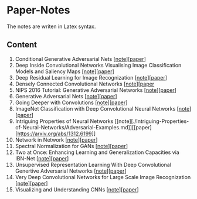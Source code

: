 # Paper-Notes
The notes are writen in Latex syntax.

## Content

1. Conditional Generative Adversarial Nets [[note](./Conditional-Generative-Adversarial-Nets/cGANs.md)][[paper](https://arxiv.org/abs/1411.1784)]
2. Deep Inside Convolutional Networks Visualising Image Classification Models and Saliency Maps [[note](./Deep-Inside-Convolutional-Networks-Visualising-Image-Classification-Models-and-Saliency-Maps/CNN-Vis-Saliency-Maps.md)][[paper](https://arxiv.org/abs/1312.6034)]
3. Deep Residual Learning for Image Recognization [[note](./Deep-Residual-Learning-for-Image-Recognition/ResNet.md)][[paper](https://arxiv.org/abs/1512.03385)]
4. Densely Connected Convolutional Networks [[note](./Densely-Connected-Convolutional-Networks/DenseNet.md)][[paper](https://arxiv.org/abs/1608.06993)
5. NIPS 2016 Tutorial: Generative Adversarial Networks  [[note](./GAN-Tutorial/GAN.md)][[paper](https://arxiv.org/abs/1701.00160)]
6. Generative Adversarial Nets [[note](./Generative-Adversarial-Nets/GAN.md)][[paper](https://arxiv.org/abs/1406.2661)]
7. Going Deeper with Convolutions [[note](./Going-Deeper-with-Convolutions/GoogleNet.md)][[paper](https://arxiv.org/abs/1409.4842)]
8. ImageNet Classification with Deep Convolutional Neural Networks [[note](./ImageNet-Classification-with-Deep-Convolutional-Neural-Networks/AlexNet.md)][[paper](https://www.nvidia.cn/content/tesla/pdf/machine-learning/imagenet-classification-with-deep-convolutional-nn.pdf)]
9. Intriguing Properties of Neural Networks [[note][./Intriguing-Properties-of-Neural-Networks/Adversarial-Examples.md]][[paper][https://arxiv.org/abs/1312.6199]]
10. Network in Network [[note](./Network-in-Network/NIN.md)][[paper](https://arxiv.org/abs/1312.4400)]
11. Spectral Normalization for GANs [[note](./Spectral-Normalization-for-GANS/Spectral-Norm.md)][[paper](https://arxiv.org/pdf/1802.05957.pdf)]
12. Two at Once: Enhancing Learning and Generalization Capacities via IBN-Net [[note](./Two-at-Once-Enhancing-Learning-and-Generalization-Capacities-via-IBN-Net/IBN-Net.md)][[paper](https://arxiv.org/abs/1807.09441)]
13. Unsupervised Representation Learning With Deep Convolutional Genertive Adversarial Networks [[note](DCGAN.md)][[paper](https://arxiv.org/abs/1511.06434)]
14. Very Deep Convolutional Networks for Large Scale Image Recognization [[note](./Very-Deep-Convolutional-Networks-for-Large-Scale-Image-Recognization/VGG.md)][[paper](https://arxiv.org/pdf/1409.1556.pdf)]
15. Visualizing and Understanding CNNs [[note](./Visualizing-and-Understanding-CNNs/Deconv-Vis.md)][[paper](https://cs.nyu.edu/~fergus/papers/zeilerECCV2014.pdf)]